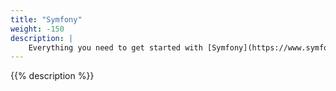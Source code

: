 ```yaml
---
title: "Symfony"
weight: -150
description: |
    Everything you need to get started with [Symfony](https://www.symfony.com/), a [PHP](../../development/templates.md#php) framework for web development, on Platform.sh.
---
```

{{% description %}}

[comment]: <> (See an example Symfony project in the official [Symfony template repository]&#40;https://github.com/symfonycorp/platformsh-symfony-template&#41;, which you can use as a starting point for your own project.)

[comment]: <> (If you already have a Symfony project ready to deploy,)

[comment]: <> (see the template's [example Platform.sh files]&#40;https://github.com/symfonycorp/platformsh-symfony-template/tree/6.2&#41;.)

[comment]: <> (These files let you [configure your app]&#40;../../create-apps/_index.md&#41;,)

[comment]: <> ([add services]&#40;../../add-services/_index.md&#41;, and [define routes]&#40;../../define-routes/_index.md&#41;.)

